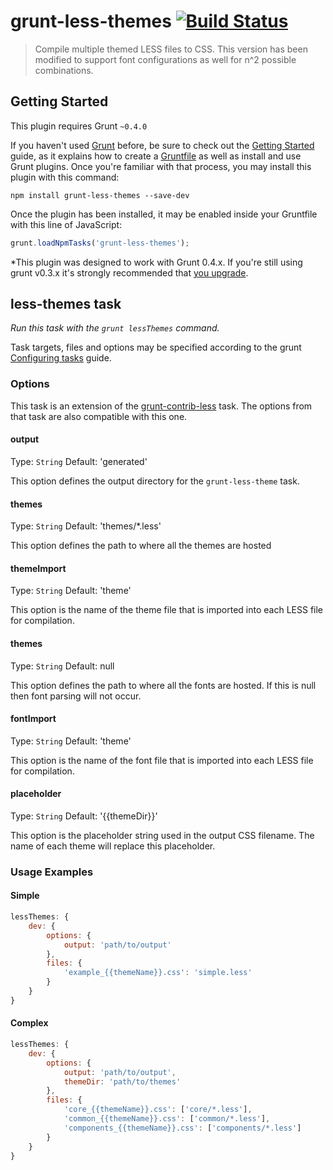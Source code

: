 # grunt-less-themes [![Build Status](https://travis-ci.org/hollandben/grunt-less-themes.png?branch=master)](https://travis-ci.org/hollandben/grunt-less-themes)

> Compile multiple themed LESS files to CSS. This version has been modified to support font configurations as well for n^2 possible combinations.

## Getting Started
This plugin requires Grunt `~0.4.0`

If you haven't used [Grunt](http://gruntjs.com/) before, be sure to check out the [Getting Started](http://gruntjs.com/getting-started) guide, as it explains how to create a [Gruntfile](http://gruntjs.com/sample-gruntfile) as well as install and use Grunt plugins. Once you're familiar with that process, you may install this plugin with this command:

```shell
npm install grunt-less-themes --save-dev
```

Once the plugin has been installed, it may be enabled inside your Gruntfile with this line of JavaScript:

```js
grunt.loadNpmTasks('grunt-less-themes');
```

*This plugin was designed to work with Grunt 0.4.x. If you're still using grunt v0.3.x it's strongly recommended that [you upgrade](http://gruntjs.com/upgrading-from-0.3-to-0.4).

## less-themes task
_Run this task with the `grunt lessThemes` command._

Task targets, files and options may be specified according to the grunt [Configuring tasks](http://gruntjs.com/configuring-tasks) guide.

### Options

This task is an extension of the [grunt-contrib-less](https://github.com/gruntjs/grunt-contrib-less) task. The options from that task are also compatible with this one.

#### output
Type: `String`
Default: 'generated'

This option defines the output directory for the `grunt-less-theme` task.

#### themes
Type: `String`
Default: 'themes/*.less'

This option defines the path to where all the themes are hosted

#### themeImport
Type: `String`
Default: 'theme'

This option is the name of the theme file that is imported into each LESS file for compilation.

#### themes
Type: `String`
Default: null

This option defines the path to where all the fonts are hosted. If this is null then font parsing will not occur.

#### fontImport
Type: `String`
Default: 'theme'

This option is the name of the font file that is imported into each LESS file for compilation.


#### placeholder
Type: `String`
Default: '{{themeDir}}'

This option is the placeholder string used in the output CSS filename. The name of each theme will replace this placeholder.

### Usage Examples

#### Simple

```js
lessThemes: {
    dev: {
        options: {
            output: 'path/to/output'
        },
        files: {
            'example_{{themeName}}.css': 'simple.less'
        }
    }
}
```

#### Complex

```js
lessThemes: {
    dev: {
        options: {
            output: 'path/to/output',
            themeDir: 'path/to/themes'
        },
        files: {
            'core_{{themeName}}.css': ['core/*.less'],
            'common_{{themeName}}.css': ['common/*.less'],
            'components_{{themeName}}.css': ['components/*.less']
        }
    }
}
```